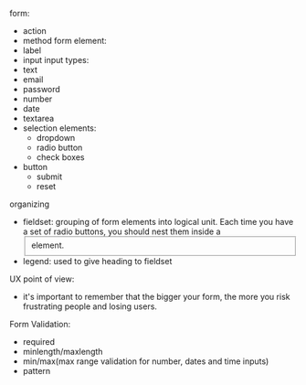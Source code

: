 form:
- action
- method
form element:
- label
- input
input types:
- text
- email
- password
- number
- date
- textarea
- selection elements:
    - dropdown
    - radio button
    - check boxes
- button
    - submit
    - reset

organizing
- fieldset: grouping of form elements into logical unit. Each time you have a set of radio buttons, you should nest them inside a <fieldset> element.
- legend: used to give heading to fieldset

UX point of view:
- it's important to remember that the bigger your form, the more you risk frustrating people and losing users.

Form Validation:
- required
- minlength/maxlength
- min/max(max range validation for number, dates and time inputs)
- pattern
